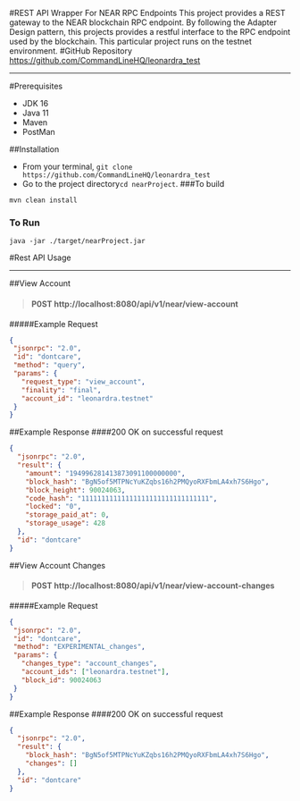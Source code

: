 #REST API Wrapper For NEAR RPC Endpoints
This project provides a REST gateway to the NEAR blockchain RPC endpoint.
By following the Adapter Design pattern, this projects provides a restful interface to the RPC endpoint used by the blockchain. This particular project runs on the testnet environment.
#GitHub Repository
https://github.com/CommandLineHQ/leonardra_test
***

#Prerequisites
* JDK 16
* Java 11
* Maven
* PostMan


##Installation

* From your terminal, ```git clone https://github.com/CommandLineHQ/leonardra_test```
* Go to the project directory```cd nearProject```.
###To build
```shell
mvn clean install
```

### To Run
```shell
java -jar ./target/nearProject.jar
```


#Rest API Usage
***

##View Account
> #### P0ST http://localhost:8080/api/v1/near/view-account

#####Example Request
 ```json
{
  "jsonrpc": "2.0",
  "id": "dontcare",
  "method": "query",
  "params": {
    "request_type": "view_account",
    "finality": "final",
    "account_id": "leonardra.testnet"
  }
}
```

##Example Response
####200 OK on successful request

```json
{
  "jsonrpc": "2.0",
  "result": {
    "amount": "194996281413873091100000000",
    "block_hash": "BgN5of5MTPNcYuKZqbs16h2PMQyoRXFbmLA4xh7S6Hgo",
    "block_height": 90024063,
    "code_hash": "11111111111111111111111111111111",
    "locked": "0",
    "storage_paid_at": 0,
    "storage_usage": 428
  },
  "id": "dontcare"
}
```

##View Account Changes
> #### P0ST http://localhost:8080/api/v1/near/view-account-changes

#####Example Request
 ```json
{
  "jsonrpc": "2.0",
  "id": "dontcare",
  "method": "EXPERIMENTAL_changes",
  "params": {
    "changes_type": "account_changes",
    "account_ids": ["leonardra.testnet"],
    "block_id": 90024063
  }
}
```

##Example Response
####200 OK on successful request

```json
{
  "jsonrpc": "2.0",
  "result": {
    "block_hash": "BgN5of5MTPNcYuKZqbs16h2PMQyoRXFbmLA4xh7S6Hgo",
    "changes": []
  },
  "id": "dontcare"
}
```
